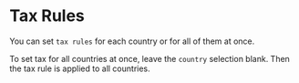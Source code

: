 # Tax Rules

You can set `tax rules` for each country or for all of them at once.

To set tax for all countries at once, leave the `country` selection blank. Then the tax rule is applied to all countries.
